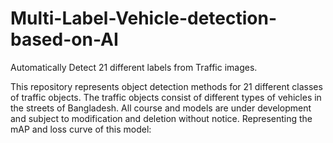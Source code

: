 # Multi-Label-Vehicle-detection-based-on-AI
Automatically Detect 21 different labels from Traffic images.

This repository represents object detection methods for 21 different classes of traffic objects. The traffic objects consist of different types of vehicles in the streets of Bangladesh. All course and models are under development and subject to modification and deletion without notice. Representing the mAP and loss curve of this model: 

